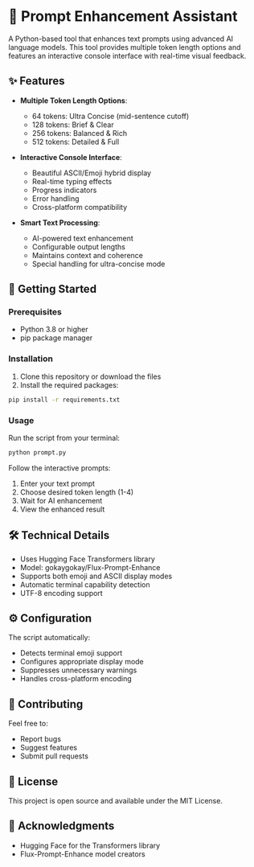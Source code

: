 # 🤖 Prompt Enhancement Assistant

A Python-based tool that enhances text prompts using advanced AI language models. This tool provides multiple token length options and features an interactive console interface with real-time visual feedback.

## ✨ Features

- **Multiple Token Length Options**:
  - 64 tokens: Ultra Concise (mid-sentence cutoff)
  - 128 tokens: Brief & Clear
  - 256 tokens: Balanced & Rich
  - 512 tokens: Detailed & Full

- **Interactive Console Interface**:
  - Beautiful ASCII/Emoji hybrid display
  - Real-time typing effects
  - Progress indicators
  - Error handling
  - Cross-platform compatibility

- **Smart Text Processing**:
  - AI-powered text enhancement
  - Configurable output lengths
  - Maintains context and coherence
  - Special handling for ultra-concise mode

## 🚀 Getting Started

### Prerequisites

- Python 3.8 or higher
- pip package manager

### Installation

1. Clone this repository or download the files
2. Install the required packages:
```bash
pip install -r requirements.txt
```

### Usage

Run the script from your terminal:
```bash
python prompt.py
```

Follow the interactive prompts:
1. Enter your text prompt
2. Choose desired token length (1-4)
3. Wait for AI enhancement
4. View the enhanced result

## 🛠️ Technical Details

- Uses Hugging Face Transformers library
- Model: gokaygokay/Flux-Prompt-Enhance
- Supports both emoji and ASCII display modes
- Automatic terminal capability detection
- UTF-8 encoding support

## ⚙️ Configuration

The script automatically:
- Detects terminal emoji support
- Configures appropriate display mode
- Suppresses unnecessary warnings
- Handles cross-platform encoding

## 🤝 Contributing

Feel free to:
- Report bugs
- Suggest features
- Submit pull requests

## 📝 License

This project is open source and available under the MIT License.

## 🙏 Acknowledgments

- Hugging Face for the Transformers library
- Flux-Prompt-Enhance model creators
